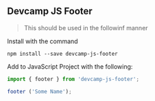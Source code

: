 ## Devcamp JS Footer

>This should be used in the followinf manner

Install with the command

```
npm install --save devcamp-js-footer
```
Add to JavaScript Project with the following:
```javascript
import { footer } from 'devcamp-js-footer';

footer ('Some Name');
```